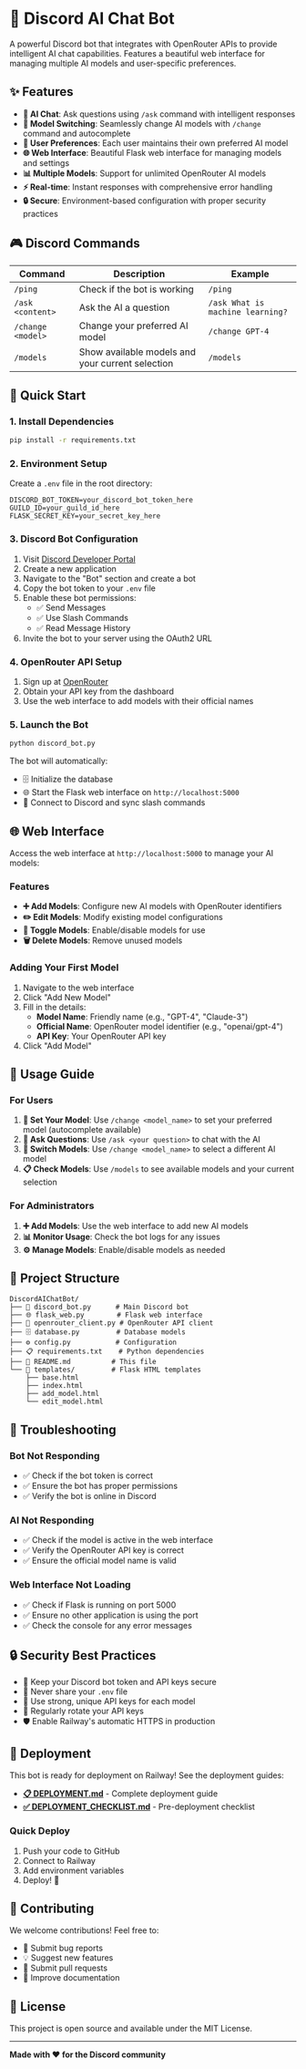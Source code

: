 # 🤖 Discord AI Chat Bot

A powerful Discord bot that integrates with OpenRouter APIs to provide intelligent AI chat capabilities. Features a beautiful web interface for managing multiple AI models and user-specific preferences.

## ✨ Features

- **🤖 AI Chat**: Ask questions using `/ask` command with intelligent responses
- **🔄 Model Switching**: Seamlessly change AI models with `/change` command and autocomplete
- **👤 User Preferences**: Each user maintains their own preferred AI model
- **🌐 Web Interface**: Beautiful Flask web interface for managing models and settings
- **📊 Multiple Models**: Support for unlimited OpenRouter AI models
- **⚡ Real-time**: Instant responses with comprehensive error handling
- **🔒 Secure**: Environment-based configuration with proper security practices

## 🎮 Discord Commands

| Command | Description | Example |
|---------|-------------|---------|
| `/ping` | Check if the bot is working | `/ping` |
| `/ask <content>` | Ask the AI a question | `/ask What is machine learning?` |
| `/change <model>` | Change your preferred AI model | `/change GPT-4` |
| `/models` | Show available models and your current selection | `/models` |

## 🚀 Quick Start

### 1. Install Dependencies
```bash
pip install -r requirements.txt
```

### 2. Environment Setup
Create a `.env` file in the root directory:
```env
DISCORD_BOT_TOKEN=your_discord_bot_token_here
GUILD_ID=your_guild_id_here
FLASK_SECRET_KEY=your_secret_key_here
```

### 3. Discord Bot Configuration
1. Visit [Discord Developer Portal](https://discord.com/developers/applications)
2. Create a new application
3. Navigate to the "Bot" section and create a bot
4. Copy the bot token to your `.env` file
5. Enable these bot permissions:
   - ✅ Send Messages
   - ✅ Use Slash Commands
   - ✅ Read Message History
6. Invite the bot to your server using the OAuth2 URL

### 4. OpenRouter API Setup
1. Sign up at [OpenRouter](https://openrouter.ai/)
2. Obtain your API key from the dashboard
3. Use the web interface to add models with their official names

### 5. Launch the Bot
```bash
python discord_bot.py
```

The bot will automatically:
- 🗄️ Initialize the database
- 🌐 Start the Flask web interface on `http://localhost:5000`
- 🔗 Connect to Discord and sync slash commands

## 🌐 Web Interface

Access the web interface at `http://localhost:5000` to manage your AI models:

### Features
- **➕ Add Models**: Configure new AI models with OpenRouter identifiers
- **✏️ Edit Models**: Modify existing model configurations
- **🔄 Toggle Models**: Enable/disable models for use
- **🗑️ Delete Models**: Remove unused models

### Adding Your First Model
1. Navigate to the web interface
2. Click "Add New Model"
3. Fill in the details:
   - **Model Name**: Friendly name (e.g., "GPT-4", "Claude-3")
   - **Official Name**: OpenRouter model identifier (e.g., "openai/gpt-4")
   - **API Key**: Your OpenRouter API key
4. Click "Add Model"

## 📖 Usage Guide

### For Users

1. **🎯 Set Your Model**: Use `/change <model_name>` to set your preferred model (autocomplete available)
2. **💬 Ask Questions**: Use `/ask <your question>` to chat with the AI
3. **🔄 Switch Models**: Use `/change <model_name>` to select a different AI model
4. **📋 Check Models**: Use `/models` to see available models and your current selection

### For Administrators

1. **➕ Add Models**: Use the web interface to add new AI models
2. **📊 Monitor Usage**: Check the bot logs for any issues
3. **⚙️ Manage Models**: Enable/disable models as needed

## 📁 Project Structure

```
DiscordAIChatBot/
├── 🤖 discord_bot.py      # Main Discord bot
├── 🌐 flask_web.py        # Flask web interface
├── 🔌 openrouter_client.py # OpenRouter API client
├── 🗄️ database.py         # Database models
├── ⚙️ config.py           # Configuration
├── 📋 requirements.txt    # Python dependencies
├── 📖 README.md          # This file
└── 🎨 templates/         # Flask HTML templates
    ├── base.html
    ├── index.html
    ├── add_model.html
    └── edit_model.html
```

## 🔧 Troubleshooting

### Bot Not Responding
- ✅ Check if the bot token is correct
- ✅ Ensure the bot has proper permissions
- ✅ Verify the bot is online in Discord

### AI Not Responding
- ✅ Check if the model is active in the web interface
- ✅ Verify the OpenRouter API key is correct
- ✅ Ensure the official model name is valid

### Web Interface Not Loading
- ✅ Check if Flask is running on port 5000
- ✅ Ensure no other application is using the port
- ✅ Check the console for any error messages

## 🔒 Security Best Practices

- 🔐 Keep your Discord bot token and API keys secure
- 🚫 Never share your `.env` file
- 🔑 Use strong, unique API keys for each model
- 🔄 Regularly rotate your API keys
- 🛡️ Enable Railway's automatic HTTPS in production

## 🚀 Deployment

This bot is ready for deployment on Railway! See the deployment guides:

- **[📋 DEPLOYMENT.md](DEPLOYMENT.md)** - Complete deployment guide
- **[✅ DEPLOYMENT_CHECKLIST.md](DEPLOYMENT_CHECKLIST.md)** - Pre-deployment checklist

### Quick Deploy
1. Push your code to GitHub
2. Connect to Railway
3. Add environment variables
4. Deploy! 🎉

## 🤝 Contributing

We welcome contributions! Feel free to:
- 🐛 Submit bug reports
- 💡 Suggest new features
- 🔧 Submit pull requests
- 📖 Improve documentation

## 📄 License

This project is open source and available under the MIT License.

---

**Made with ❤️ for the Discord community** 